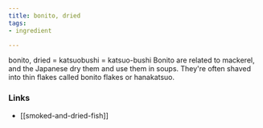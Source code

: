 ```yaml
---
title: bonito, dried
tags:
- ingredient

---
```

bonito, dried = katsuobushi = katsuo-bushi Bonito are related to mackerel, and the Japanese dry them and use them in soups. They're often shaved into thin flakes called bonito flakes or hanakatsuo.

### Links

* [[smoked-and-dried-fish]]
